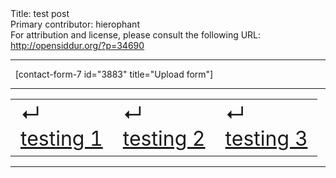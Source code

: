 <html>
<head></head>
<body>
Title: test post<br />
Primary contributor: hierophant<br />
For attribution and license, please consult the following URL: <a href="http://opensiddur.org/?p=34690">http://opensiddur.org/?p=34690</a>
<p />
<hr />

&nbsp;
[contact-form-7 id="3883" title="Upload form"]

<hr />

<table><tr>
<td style="font-size: xx-large;">↵<div>
<u>testing 1</u>
</div></td>

<td style="font-size: xx-large;">↵<div>
<u>testing 2</u>
</div></td>

<td style="font-size: xx-large;">↵<div>
<u>testing 3</u>
</div></td>
</tr></table>





<hr />

&nbsp;
</body>
</html>